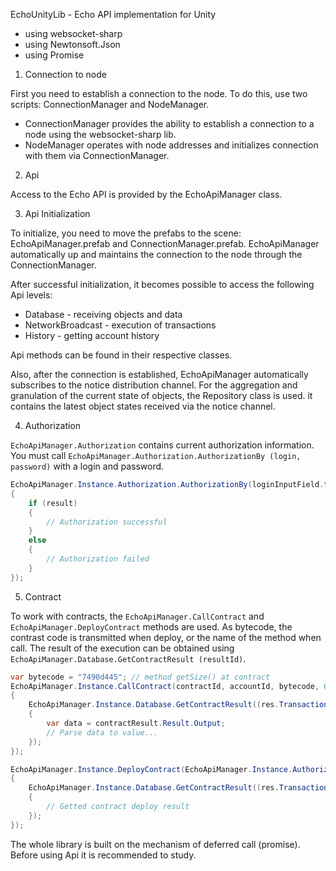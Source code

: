 EchoUnityLib - Echo API implementation for Unity

*  using websocket-sharp
*  using Newtonsoft.Json
*  using Promise


1.   Connection to node

First you need to establish a connection to the node. To do this, use two scripts: ConnectionManager and NodeManager.
- ConnectionManager provides the ability to establish a connection to a node using the websocket-sharp lib.
- NodeManager operates with node addresses and initializes connection with them via ConnectionManager.


2.  Api

Access to the Echo API is provided by the EchoApiManager class.

3. Api Initialization

To initialize, you need to move the prefabs to the scene: EchoApiManager.prefab and ConnectionManager.prefab. EchoApiManager automatically up and maintains the connection to the node through the ConnectionManager.

After successful initialization, it becomes possible to access the following Api levels:
- Database - receiving objects and data
- NetworkBroadcast - execution of transactions
- History - getting account history

Api methods can be found in their respective classes.

Also, after the connection is established, EchoApiManager automatically subscribes to the notice distribution channel. For the aggregation and granulation of the current state of objects, the Repository class is used. it contains the latest object states received via the notice channel.

4. Authorization

`EchoApiManager.Authorization` contains current authorization information. You must call `EchoApiManager.Authorization.AuthorizationBy (login, password)` with a login and password.

```c#
EchoApiManager.Instance.Authorization.AuthorizationBy(loginInputField.text, passwordInputField.text).Then(result =>
{
    if (result)
    {
        // Authorization successful
    }
    else
    {
        // Authorization failed
    }
});
```

5. Contract

To work with contracts, the `EchoApiManager.CallContract` and `EchoApiManager.DeployContract` methods are used. As bytecode, the contrast code is transmitted when deploy, or the name of the method when call. The result of the execution can be obtained using `EchoApiManager.Database.GetContractResult (resultId)`.

```c#
var bytecode = "7490d445"; // method getSize() at contract
EchoApiManager.Instance.CallContract(contractId, accountId, bytecode, 0, 0, res =>
{
    EchoApiManager.Instance.Database.GetContractResult((res.Transaction.OperationResults.First().Value as SpaceTypeId).Id).Then(contractResult =>
    {
        var data = contractResult.Result.Output;
        // Parse data to value...
    });
});
```

```c#
EchoApiManager.Instance.DeployContract(EchoApiManager.Instance.Authorization.Current.UserNameData.Value.Account.Id.Id, bytecodeInputField.text, 0, res =>
{
    EchoApiManager.Instance.Database.GetContractResult((res.Transaction.OperationResults.First().Value as SpaceTypeId).Id).Then(contractResult =>
    {
        // Getted contract deploy result
    });
});
```

The whole library is built on the mechanism of deferred call (promise). Before using Api it is recommended to study.